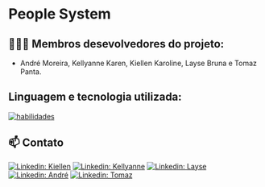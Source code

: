 # People System
## 👨🏼‍💻 Membros desevolvedores do projeto:

- André Moreira, Kellyanne Karen, Kiellen Karoline, Layse Bruna e Tomaz Panta.

## Linguagem e tecnologia utilizada:

[![habilidades](https://skillicons.dev/icons?i=java,mysql,idea,spring)](skillicons.dev)

##  📫 Contato

[![Linkedin: Kiellen ](https://img.shields.io/badge/-kiellenkaroline-blue?style=flat-square&logo=Linkedin&logoColor=white&link=https://www.linkedin.com/in//)](https://www.linkedin.com/in/kiellen-karoline-350b95291/)
[![Linkedin: Kellyanne](https://img.shields.io/badge/-kellyannekaren-blue?style=flat-square&logo=Linkedin&logoColor=white&link=https://www.linkedin.com/in//)](https://www.linkedin.com/in/kellyanne-karen-39158b29b/)
[![Linkedin: Layse ](https://img.shields.io/badge/-laysebrunacabral-blue?style=flat-square&logo=Linkedin&logoColor=white&link=https://www.linkedin.com/in//)](https://www.linkedin.com/in/layse-bruna-cabral-815149274/)
[![Linkedin: André ](https://img.shields.io/badge/-andremoreira-blue?style=flat-square&logo=Linkedin&logoColor=white&link=https://www.linkedin.com/in//)](https://www.linkedin.com/in/andr%C3%A9-moreira-996b181b8/)
[![Linkedin: Tomaz ](https://img.shields.io/badge/-andremoreira-blue?style=flat-square&logo=Linkedin&logoColor=white&link=https://www.linkedin.com/in//)](https://www.linkedin.com/in/tomaz-panta-8879396a/)

